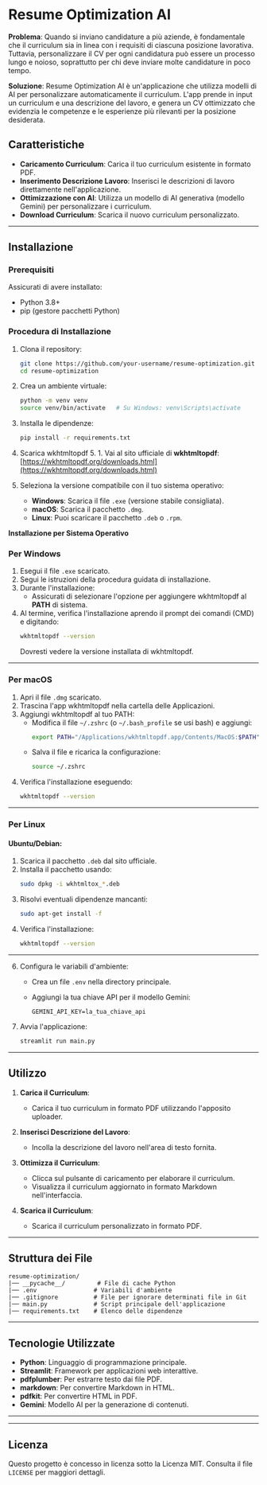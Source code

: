 # Resume Optimization AI

**Problema**: Quando si inviano candidature a più aziende, è fondamentale che il curriculum sia in linea con i requisiti di ciascuna posizione lavorativa. Tuttavia, personalizzare il CV per ogni candidatura può essere un processo lungo e noioso, soprattutto per chi deve inviare molte candidature in poco tempo.

**Soluzione**: Resume Optimization AI è un'applicazione che utilizza modelli di AI per personalizzare automaticamente il curriculum. L'app prende in input un curriculum e una descrizione del lavoro, e genera un CV ottimizzato che evidenzia le competenze e le esperienze più rilevanti per la posizione desiderata.


## Caratteristiche

-   **Caricamento Curriculum**: Carica il tuo curriculum esistente in formato PDF.
-   **Inserimento Descrizione Lavoro**: Inserisci le descrizioni di lavoro direttamente nell'applicazione.
-   **Ottimizzazione con AI**: Utilizza un modello di AI generativa (modello Gemini) per personalizzare i curriculum.
-   **Download Curriculum**: Scarica il nuovo curriculum personalizzato.

----------

## Installazione

### Prerequisiti

Assicurati di avere installato:

-   Python 3.8+
-   pip (gestore pacchetti Python)

### Procedura di Installazione

1.  Clona il repository:
    
    ```bash
    git clone https://github.com/your-username/resume-optimization.git
    cd resume-optimization
    
    ```
    
2.  Crea un ambiente virtuale:
    
    ```bash
    python -m venv venv
    source venv/bin/activate   # Su Windows: venv\Scripts\activate
    
    ```
    
3.  Installa le dipendenze:
    
    ```bash
    pip install -r requirements.txt
    
    ```
4. Scarica wkhtmltopdf
	5. 1. Vai al sito ufficiale di **wkhtmltopdf**:  
   [https://wkhtmltopdf.org/downloads.html](https://wkhtmltopdf.org/downloads.html)

2. Seleziona la versione compatibile con il tuo sistema operativo:
   - **Windows**: Scarica il file `.exe` (versione stabile consigliata).
   - **macOS**: Scarica il pacchetto `.dmg`.
   - **Linux**: Puoi scaricare il pacchetto `.deb` o `.rpm`.

**Installazione per Sistema Operativo**

### **Per Windows**
1. Esegui il file `.exe` scaricato.
2. Segui le istruzioni della procedura guidata di installazione.
3. Durante l'installazione:
   - Assicurati di selezionare l'opzione per aggiungere wkhtmltopdf al **PATH** di sistema.
4. Al termine, verifica l'installazione aprendo il prompt dei comandi (CMD) e digitando:
   ```bash
   wkhtmltopdf --version
   ```
   Dovresti vedere la versione installata di wkhtmltopdf.

---

### **Per macOS**
1. Apri il file `.dmg` scaricato.
2. Trascina l'app wkhtmltopdf nella cartella delle Applicazioni.
3. Aggiungi wkhtmltopdf al tuo PATH:
   - Modifica il file `~/.zshrc` (o `~/.bash_profile` se usi bash) e aggiungi:
     ```bash
     export PATH="/Applications/wkhtmltopdf.app/Contents/MacOS:$PATH"
     ```
   - Salva il file e ricarica la configurazione:
     ```bash
     source ~/.zshrc
     ```
4. Verifica l'installazione eseguendo:
   ```bash
   wkhtmltopdf --version
   ```

---

### **Per Linux**
#### Ubuntu/Debian:
1. Scarica il pacchetto `.deb` dal sito ufficiale.
2. Installa il pacchetto usando:
   ```bash
   sudo dpkg -i wkhtmltox_*.deb
   ```
3. Risolvi eventuali dipendenze mancanti:
   ```bash
   sudo apt-get install -f
   ```
4. Verifica l'installazione:
   ```bash
   wkhtmltopdf --version
   ```
---
    
6.  Configura le variabili d'ambiente:
    
    -   Crea un file `.env` nella directory principale.
    -   Aggiungi la tua chiave API per il modello Gemini:
        
        ```
        GEMINI_API_KEY=la_tua_chiave_api
        
        ```
        
7.  Avvia l'applicazione:
    
    ```bash
    streamlit run main.py
    
    ```
    

----------

## Utilizzo

1.  **Carica il Curriculum**:
    
    -   Carica il tuo curriculum in formato PDF utilizzando l'apposito uploader.
2.  **Inserisci Descrizione del Lavoro**:
    
    -   Incolla la descrizione del lavoro nell'area di testo fornita.
3.  **Ottimizza il Curriculum**:
    
    -   Clicca sul pulsante di caricamento per elaborare il curriculum.
    -   Visualizza il curriculum aggiornato in formato Markdown nell'interfaccia.
4.  **Scarica il Curriculum**:
    
    -   Scarica il curriculum personalizzato in formato PDF.

----------

## Struttura dei File

```
resume-optimization/
|── __pycache__/         # File di cache Python
|── .env                # Variabili d'ambiente
|── .gitignore          # File per ignorare determinati file in Git
|── main.py             # Script principale dell'applicazione
|── requirements.txt    # Elenco delle dipendenze

```

----------

## Tecnologie Utilizzate

-   **Python**: Linguaggio di programmazione principale.
-   **Streamlit**: Framework per applicazioni web interattive.
-   **pdfplumber**: Per estrarre testo dai file PDF.
-   **markdown**: Per convertire Markdown in HTML.
-   **pdfkit**: Per convertire HTML in PDF.
-   **Gemini**: Modello AI per la generazione di contenuti.

----------

----------

## Licenza

Questo progetto è concesso in licenza sotto la Licenza MIT. Consulta il file `LICENSE` per maggiori dettagli.
